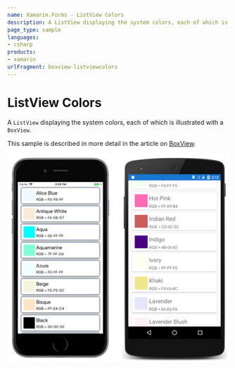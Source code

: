 ```yaml
---
name: Xamarin.Forms - ListView Colors
description: A ListView displaying the system colors, each of which is illustrated with a BoxView. This sample is described in more detail in the article on...
page_type: sample
languages:
- csharp
products:
- xamarin
urlFragment: boxview-listviewcolors
---
```

# ListView Colors

A `ListView` displaying the system colors, each of which is illustrated with a `BoxView`.

This sample is described in more detail in the article on [BoxView](https://docs.microsoft.com/xamarin/xamarin-forms/user-interface/boxview).

![ListView Colors application screenshot](Screenshots/01All.png "ListView Colors application screenshot")

